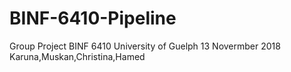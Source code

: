 # BINF-6410-Pipeline
Group Project
BINF 6410
University of Guelph
13 Novermber 2018
Karuna,Muskan,Christina,Hamed

